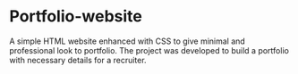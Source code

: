 # Portfolio-website
A simple HTML website enhanced with CSS to give minimal and professional look to portfolio. The project was developed to build a portfolio with necessary details for a recruiter.
